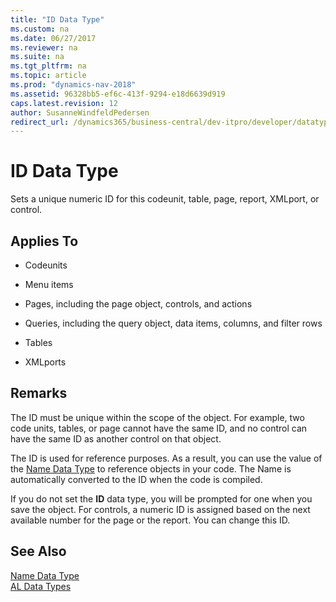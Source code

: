 ```yaml
---
title: "ID Data Type"
ms.custom: na
ms.date: 06/27/2017
ms.reviewer: na
ms.suite: na
ms.tgt_pltfrm: na
ms.topic: article
ms.prod: "dynamics-nav-2018"
ms.assetid: 96328bb5-ef6c-413f-9294-e18d6639d919
caps.latest.revision: 12
author: SusanneWindfeldPedersen
redirect_url: /dynamics365/business-central/dev-itpro/developer/datatypes/devenv-al-data-types
---
```

# ID Data Type
Sets a unique numeric ID for this codeunit, table, page, report, XMLport, or control.  
  
## Applies To  
  
-   Codeunits  
  
-   Menu items  
  
-   Pages, including the page object, controls, and actions  
  
-   Queries, including the query object, data items, columns, and filter rows  
  
-   Tables  
  
-   XMLports  
  
## Remarks  
 The ID must be unique within the scope of the object. For example, two code units, tables, or page cannot have the same ID, and no control can have the same ID as another control on that object.  
  
 The ID is used for reference purposes. As a result, you can use the value of the [Name Data Type](devenv-name-data-type.md) to reference objects in your code. The Name is automatically converted to the ID when the code is compiled.  
  
 If you do not set the **ID** data type, you will be prompted for one when you save the object. For controls, a numeric ID is assigned based on the next available number for the page or the report. You can change this ID.  
  
## See Also  
 [Name Data Type](devenv-name-data-type.md)  
 [AL Data Types](devenv-al-data-types.md)